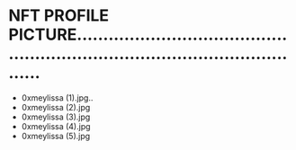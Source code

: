 # NFT PROFILE PICTURE...................................................................................................
- 0xmeylissa (1).jpg..
- 0xmeylissa (2).jpg
- 0xmeylissa (3).jpg
- 0xmeylissa (4).jpg
- 0xmeylissa (5).jpg
